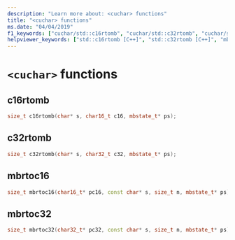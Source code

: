 ```yaml
---
description: "Learn more about: <cuchar> functions"
title: "<cuchar> functions"
ms.date: "04/04/2019"
f1_keywords: ["cuchar/std::c16rtomb", "cuchar/std::c32rtomb", "cuchar/std::mbrtoc16", "cuchar/std::mbrtoc32"]
helpviewer_keywords: ["std::c16rtomb [C++]", "std::c32rtomb [C++]", "mbrtoc16 [C++]", "mbrtoc32 [C++]"]
---
```

# `<cuchar>` functions

## <a name="c16rtomb"></a> c16rtomb

```cpp
size_t c16rtomb(char* s, char16_t c16, mbstate_t* ps);
```

## <a name="c32rtomb"></a> c32rtomb

```cpp
size_t c32rtomb(char* s, char32_t c32, mbstate_t* ps);
```

## <a name="mbrtoc16"></a> mbrtoc16

```cpp
size_t mbrtoc16(char16_t* pc16, const char* s, size_t n, mbstate_t* ps);
```

## <a name="mbrtoc32"></a> mbrtoc32

```cpp
size_t mbrtoc32(char32_t* pc32, const char* s, size_t n, mbstate_t* ps);
```
